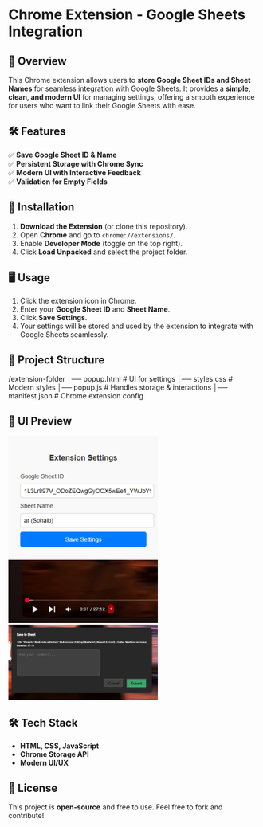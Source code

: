# **Chrome Extension - Google Sheets Integration**  

## 🚀 Overview  
This Chrome extension allows users to **store Google Sheet IDs and Sheet Names** for seamless integration with Google Sheets. It provides a **simple, clean, and modern UI** for managing settings, offering a smooth experience for users who want to link their Google Sheets with ease.

## 🛠️ Features  
✅ **Save Google Sheet ID & Name**  
✅ **Persistent Storage with Chrome Sync**  
✅ **Modern UI with Interactive Feedback**  
✅ **Validation for Empty Fields**  

## 📌 Installation  
1. **Download the Extension** (or clone this repository).  
2. Open **Chrome** and go to `chrome://extensions/`.  
3. Enable **Developer Mode** (toggle on the top right).  
4. Click **Load Unpacked** and select the project folder.  

## 🖥️ Usage  
1. Click the extension icon in Chrome.  
2. Enter your **Google Sheet ID** and **Sheet Name**.  
3. Click **Save Settings**.  
4. Your settings will be stored and used by the extension to integrate with Google Sheets seamlessly.

## 📂 Project Structure 
/extension-folder
│── popup.html # UI for settings
│── styles.css # Modern styles
│── popup.js # Handles storage & interactions
│── manifest.json # Chrome extension config


## 🎨 UI Preview  
<img src="1.png" alt="Extension UI" width="300"/>
<img src="2.png" alt="Extension UI" width="300"/>
<img src="3.png" alt="Extension UI" width="300"/>

## 🛠️ Tech Stack  
- **HTML, CSS, JavaScript**  
- **Chrome Storage API**  
- **Modern UI/UX**  

## 📝 License  
This project is **open-source** and free to use. Feel free to fork and contribute!  